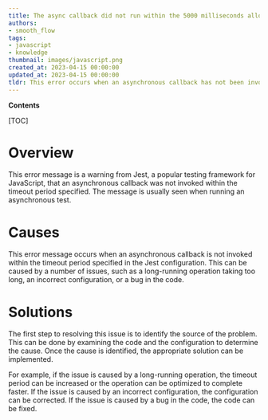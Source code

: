 ```yaml
---
title: The async callback did not run within the 5000 milliseconds allocated by jest.settimeout
authors:
- smooth_flow
tags:
- javascript
- knowledge
thumbnail: images/javascript.png
created_at: 2023-04-15 00:00:00
updated_at: 2023-04-15 00:00:00
tldr: This error occurs when an asynchronous callback has not been invoked within the specified timeout duration.
---
```


**Contents**

[TOC]

# Overview
This error message is a warning from Jest, a popular testing framework for JavaScript, that an asynchronous callback was not invoked within the timeout period specified. The message is usually seen when running an asynchronous test.

# Causes
This error message occurs when an asynchronous callback is not invoked within the timeout period specified in the Jest configuration. This can be caused by a number of issues, such as a long-running operation taking too long, an incorrect configuration, or a bug in the code.

# Solutions
The first step to resolving this issue is to identify the source of the problem. This can be done by examining the code and the configuration to determine the cause. Once the cause is identified, the appropriate solution can be implemented.

For example, if the issue is caused by a long-running operation, the timeout period can be increased or the operation can be optimized to complete faster. If the issue is caused by an incorrect configuration, the configuration can be corrected. If the issue is caused by a bug in the code, the code can be fixed.
